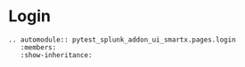 # Login

```{eval-rst}
.. automodule:: pytest_splunk_addon_ui_smartx.pages.login
   :members:
   :show-inheritance:
```
